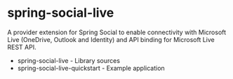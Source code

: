 spring-social-live
==================


A provider extension for Spring Social to enable connectivity with Microsoft Live (OneDrive, Outlook and Identity)  and API binding for Microsoft Live REST API.

* spring-social-live - Library sources
* spring-social-live-quickstart - Example application


